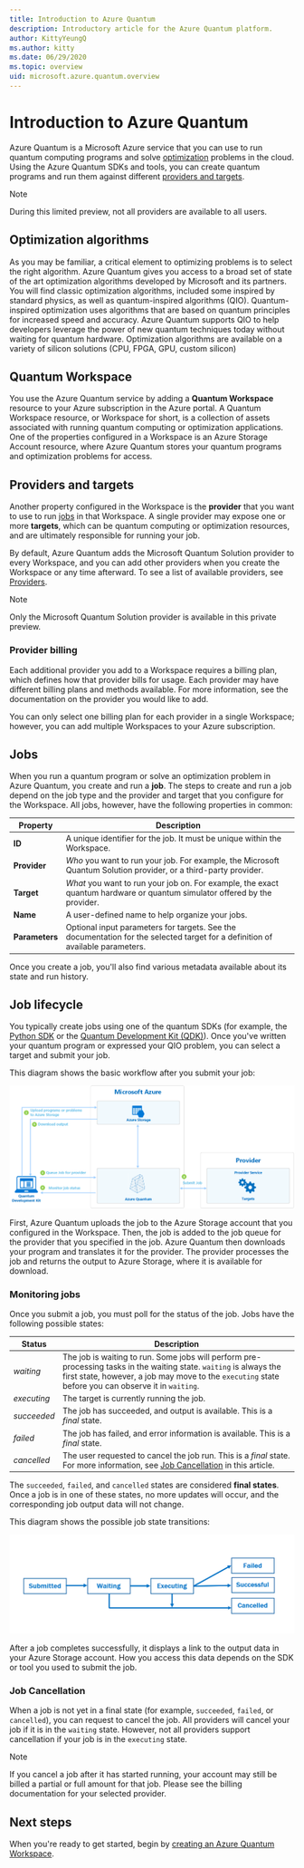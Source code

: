 ```yaml
---
title: Introduction to Azure Quantum
description: Introductory article for the Azure Quantum platform.
author: KittyYeungQ
ms.author: kitty
ms.date: 06/29/2020
ms.topic: overview
uid: microsoft.azure.quantum.overview
---
```


# Introduction to Azure Quantum

Azure Quantum is a Microsoft Azure service that you can use to run quantum computing programs and solve [optimization](#Optimization-Algorithms) problems in the cloud. Using the Azure Quantum SDKs and tools, you can create quantum programs and run them against different [providers and targets](#Providers-and-targets).

> [!NOTE]
> During this limited preview, not all providers are available to all users.

## Optimization algorithms

As you may be familiar, a critical element to optimizing problems is to select the right algorithm. Azure Quantum gives you access to a broad set of state of the art optimization algorithms developed by Microsoft and its partners. You will find classic optimization algorithms, included some inspired by standard physics, as well as quantum-inspired algorithms (QIO). 
Quantum-inspired optimization uses algorithms that are based on quantum principles for increased speed and accuracy. Azure Quantum supports QIO to help developers leverage the power of new quantum techniques today without waiting for quantum hardware. Optimization algorithms are available on a variety of silicon solutions (CPU, FPGA, GPU, custom silicon)

## Quantum Workspace

You use the Azure Quantum service by adding a **Quantum Workspace** resource to your Azure subscription in the Azure portal. A Quantum Workspace resource, or Workspace for short, is a collection of assets associated with running quantum computing or optimization applications. One of the properties configured in a Workspace is an Azure Storage Account resource, where Azure Quantum stores your quantum programs and optimization problems for access. 

## Providers and targets

Another property configured in the Workspace is the **provider** that you want to use to run [jobs](#jobs) in that Workspace. A single provider may expose one or more **targets**, which can be quantum computing or optimization resources, and are ultimately responsible for running your job. 

By default, Azure Quantum adds the Microsoft Quantum Solution provider to every Workspace, and you can add other providers when you create the Workspace or any time afterward. To see a list of available providers, see [Providers](xref:microsoft.azure.quantum.reference.index).

> [!NOTE]
> Only the Microsoft Quantum Solution provider is available in this private preview.

### Provider billing

Each additional provider you add to a Workspace requires a billing plan, which defines how that provider bills for usage. Each provider may have different billing plans and methods available. For more information, see the documentation on the provider you would like to add.

You can only select one billing plan for each provider in a single Workspace; however, you can add multiple Workspaces to your Azure subscription.

## Jobs

When you run a quantum program or solve an optimization problem in Azure Quantum,
you create and run a **job**. The steps to create and run a job depend on
the job type and the provider and target that you configure for the Workspace.  All jobs, however, have the following properties in common:

|Property |Description|
|-----|----|
|**ID**|A unique identifier for the job. It must be unique within the Workspace.    |
|**Provider**|_Who_ you want to run your job. For example, the Microsoft Quantum Solution provider, or a third-party provider. |
|**Target**| _What_ you want to run your job on. For example, the exact quantum hardware or quantum simulator offered by the provider. |
|**Name**|A user-defined name to help organize your jobs.|
|**Parameters**|Optional input parameters for targets. See the documentation for the selected target for a definition of available parameters.|

Once you create a job, you'll also find various metadata available about its state and run history.

## Job lifecycle

You typically create jobs using one of the quantum SDKs (for example, the [Python SDK](xref:microsoft.azure.quantum.qio.python-sdk) or the [Quantum Development Kit (QDK)](https://docs.microsoft.com/quantum/)). Once you've written
your quantum program or expressed your QIO problem, you can select a target and
submit your job.

This diagram shows the basic workflow after you submit your job:

![Azure Quantum Overview](../media/azure-quantum-flow-diagram.png)

First, Azure Quantum uploads the job to the Azure Storage account that you configured in the Workspace. Then, the job is added to the job queue for the provider that you specified in the job. Azure Quantum then downloads your program and translates it for the provider. The provider processes the job and returns the output to Azure Storage, where it is available for download. 

### Monitoring jobs

Once you submit a job, you must poll for the status of the job. Jobs have
the following possible states:

|Status|Description|
|---|---|
|*waiting*|The job is waiting to run. Some jobs will perform  pre-processing tasks in the waiting state. `waiting` is always the first state, however, a job may move to the `executing` state before you can observe it in `waiting`.   |
|*executing*|The target is currently running the job.   |
|*succeeded*|The job has succeeded, and output is available. This is a *final* state. |
|*failed*|The job has failed, and error information is available. This is a *final* state.|
|*cancelled*|The user requested to cancel the job run. This is a *final* state. For more information, see [Job Cancellation](#job-cancellation) in this article.|

The `succeeded`, `failed`, and `cancelled` states are considered **final
states**. Once a job is in one of these states, no more updates will occur, and the corresponding job output data will not change.

This diagram shows the possible job state transitions:

![Job submission diagram](../media/aq-diagram.png)

After a job completes successfully, it displays a link to the output data in your Azure Storage account. How you access this data depends on the SDK or tool you used to submit the job.

### Job Cancellation

When a job is not yet in a final state (for example, `succeeded`, `failed`, or `cancelled`), you can request to cancel the job. All providers will cancel your job if it is in the `waiting` state. However, not all providers support cancellation if your job is in the `executing` state.

> [!NOTE]
>If you cancel a job after it has started running, your account may still be billed a
partial or full amount for that job. Please see the billing documentation for
your selected provider.

## Next steps

When you're ready to get started, begin by [creating an Azure Quantum Workspace](xref:microsoft.azure.quantum.workspaces-portal).
